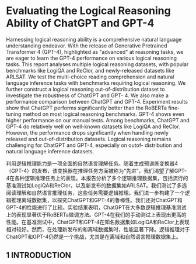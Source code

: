 # Evaluating the Logical Reasoning Ability of ChatGPT and GPT-4

Harnessing logical reasoning ability is a comprehensive natural language understanding endeavor. With the release of Generative Pretrained Transformer 4 (GPT-4), highlighted as "advanced" at reasoning tasks, we are eager to learn the GPT-4 performance on various logical reasoning tasks. This report analyses multiple logical reasoning datasets, with popular benchmarks like LogiQA and ReClor, and newly-released datasets like ARLSAT. We test the multi-choice reading comprehension and natural language inference tasks with benchmarks requiring logical reasoning. We further construct a logical reasoning out-of-distribution dataset to investigate the robustness of ChatGPT and GPT- 4. We also make a performance comparison between ChatGPT and GPT-4. Experiment results show that ChatGPT performs significantly better than the RoBERTa fine-tuning method on most logical reasoning benchmarks. GPT-4 shows even higher performance on our manual tests. Among benchmarks, ChatGPT and GPT-4 do relatively well on well-known datasets like LogiQA and ReClor. However, the performance drops significantly when handling newly released and out-of-distribution datasets. Logical reasoning remains challenging for ChatGPT and GPT-4, especially on outof- distribution and natural language inference datasets. 

利用逻辑推理能力是一项全面的自然语言理解任务。随着生成预训练变换器4（GPT-4）的发布，该变换器在推理任务方面被称为“先进”，我们渴望了解GPT-4在各种逻辑推理任务上的表现。本报告分析了多个逻辑推理数据集，包括流行的基准测试如LogiQA和ReClor，以及新发布的数据集如ARLSAT。我们测试了多选阅读理解和自然语言推理任务，这些任务需要逻辑推理。我们进一步构建了一个逻辑推理离域数据集，以探究ChatGPT和GPT-4的鲁棒性。我们还对ChatGPT和GPT-4的性能进行了比较。实验结果表明，ChatGPT在大多数逻辑推理基准测试上的表现显著优于RoBERTa微调方法。GPT-4在我们的手动测试上表现出更高的性能。在基准测试中，ChatGPT和GPT-4在知名数据集如LogiQA和ReClor上表现相对较好。然而，在处理新发布的和离域数据集时，性能显著下降。逻辑推理对于ChatGPT和GPT-4仍然是一个挑战，尤其是在离域和自然语言推理数据集上。

## 1 INTRODUCTION

